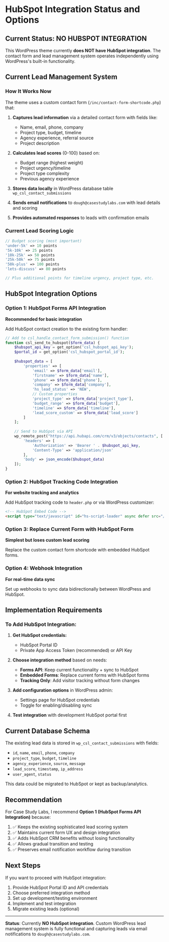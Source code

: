 # HubSpot Integration Status and Options

## Current Status: **NO HUBSPOT INTEGRATION**

This WordPress theme currently **does NOT have HubSpot integration**. The contact form and lead management system operates independently using WordPress's built-in functionality.

## Current Lead Management System

### How It Works Now
The theme uses a custom contact form (`/inc/contact-form-shortcode.php`) that:

1. **Captures lead information** via a detailed contact form with fields like:
   - Name, email, phone, company
   - Project type, budget, timeline
   - Agency experience, referral source
   - Project description

2. **Calculates lead scores** (0-100) based on:
   - Budget range (highest weight)
   - Project urgency/timeline
   - Project type complexity
   - Previous agency experience

3. **Stores data locally** in WordPress database table `wp_csl_contact_submissions`

4. **Sends email notifications** to `dough@casestudylabs.com` with lead details and scoring

5. **Provides automated responses** to leads with confirmation emails

### Current Lead Scoring Logic
```php
// Budget scoring (most important)
'under-5k' => 10 points
'5k-10k' => 25 points
'10k-25k' => 50 points
'25k-50k' => 75 points
'50k-plus' => 100 points
'lets-discuss' => 80 points

// Plus additional points for timeline urgency, project type, etc.
```

## HubSpot Integration Options

### Option 1: HubSpot Forms API Integration
**Recommended for basic integration**

Add HubSpot contact creation to the existing form handler:

```php
// Add to csl_handle_contact_form_submission() function
function csl_send_to_hubspot($form_data) {
    $hubspot_api_key = get_option('csl_hubspot_api_key');
    $portal_id = get_option('csl_hubspot_portal_id');
    
    $hubspot_data = [
        'properties' => [
            'email' => $form_data['email'],
            'firstname' => $form_data['name'],
            'phone' => $form_data['phone'],
            'company' => $form_data['company'],
            'hs_lead_status' => 'NEW',
            // Custom properties
            'project_type' => $form_data['project_type'],
            'budget_range' => $form_data['budget'],
            'timeline' => $form_data['timeline'],
            'lead_score_custom' => $form_data['lead_score']
        ]
    ];
    
    // Send to HubSpot via API
    wp_remote_post("https://api.hubapi.com/crm/v3/objects/contacts", [
        'headers' => [
            'Authorization' => 'Bearer ' . $hubspot_api_key,
            'Content-Type' => 'application/json'
        ],
        'body' => json_encode($hubspot_data)
    ]);
}
```

### Option 2: HubSpot Tracking Code Integration
**For website tracking and analytics**

Add HubSpot tracking code to `header.php` or via WordPress customizer:

```html
<!-- HubSpot Embed Code -->
<script type="text/javascript" id="hs-script-loader" async defer src="//js.hs-scripts.com/YOUR-HUB-ID.js"></script>
```

### Option 3: Replace Current Form with HubSpot Form
**Simplest but loses custom lead scoring**

Replace the custom contact form shortcode with embedded HubSpot forms.

### Option 4: Webhook Integration
**For real-time data sync**

Set up webhooks to sync data bidirectionally between WordPress and HubSpot.

## Implementation Requirements

### To Add HubSpot Integration:

1. **Get HubSpot credentials:**
   - HubSpot Portal ID
   - Private App Access Token (recommended) or API Key

2. **Choose integration method** based on needs:
   - **Forms API**: Keep current functionality + sync to HubSpot
   - **Embedded Forms**: Replace current forms with HubSpot forms
   - **Tracking Only**: Add visitor tracking without form changes

3. **Add configuration options** in WordPress admin:
   - Settings page for HubSpot credentials
   - Toggle for enabling/disabling sync

4. **Test integration** with development HubSpot portal first

## Current Database Schema

The existing lead data is stored in `wp_csl_contact_submissions` with fields:
- `id`, `name`, `email`, `phone`, `company`
- `project_type`, `budget`, `timeline`  
- `agency_experience`, `source`, `message`
- `lead_score`, `timestamp`, `ip_address`
- `user_agent`, `status`

This data could be migrated to HubSpot or kept as backup/analytics.

## Recommendation

For Case Study Labs, I recommend **Option 1 (HubSpot Forms API Integration)** because:

1. ✅ Keeps the existing sophisticated lead scoring system
2. ✅ Maintains current form UX and design integration
3. ✅ Adds HubSpot CRM benefits without losing functionality
4. ✅ Allows gradual transition and testing
5. ✅ Preserves email notification workflow during transition

## Next Steps

If you want to proceed with HubSpot integration:

1. Provide HubSpot Portal ID and API credentials
2. Choose preferred integration method
3. Set up development/testing environment
4. Implement and test integration
5. Migrate existing leads (optional)

---

**Status**: Currently **NO HubSpot integration**. Custom WordPress lead management system is fully functional and capturing leads via email notifications to `dough@casestudylabs.com`.
